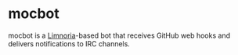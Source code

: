 # mocbot

mocbot is a [Limnoria][]-based bot that receives GitHub web hooks and delivers
notifications to IRC channels.

[limnoria]: https://docs.limnoria.net/
